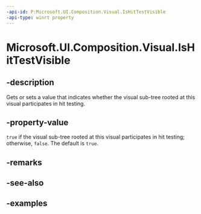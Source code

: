 ```yaml
---
-api-id: P:Microsoft.UI.Composition.Visual.IsHitTestVisible
-api-type: winrt property
---
```


# Microsoft.UI.Composition.Visual.IsHitTestVisible

<!--
public bool IsHitTestVisible { get; set; }
-->


## -description

Gets or sets a value that indicates whether the visual sub-tree rooted at this visual participates in hit testing.

## -property-value

`true` if the visual sub-tree rooted at this visual participates in hit testing; otherwise, `false`. The default is `true`.

## -remarks

## -see-also

## -examples


